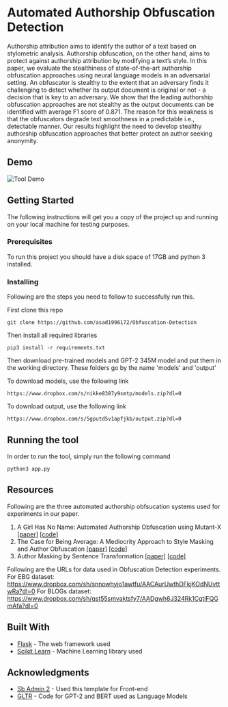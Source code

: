 # Automated Authorship Obfuscation Detection
Authorship attribution aims to identify the author  of  a  text  based  on  stylometric  analysis. Authorship  obfuscation,  on  the  other  hand, aims to protect against authorship attribution by modifying a text’s style.  In this paper, we evaluate the stealthiness of state-of-the-art authorship obfuscation approaches using neural language models in an adversarial setting.  An obfuscator is stealthy to the extent that an adversary finds it challenging to detect whether its output document is original or not - a decision that is key to an adversary.  We show that the leading authorship obfuscation approaches are not stealthy as the output documents can be identified with average F1 score of 0.871. The reason for this weakness is that the obfuscators degrade text smoothness in a predictable i.e., detectable manner.  Our results highlight the need to develop stealthy authorship obfuscation approaches that better protect an author seeking anonymity.

## Demo
![Tool Demo](https://github.com/asad1996172/Obfuscation-Detection/blob/master/final_demo.gif)

## Getting Started

The following instructions will get you a copy of the project up and running on your local machine for testing purposes.

### Prerequisites

To run this project you should have a disk space of 17GB and python 3 installed.

### Installing

Following are the steps you need to follow to successfully run this.

First clone this repo

```
git clone https://github.com/asad1996172/Obfuscation-Detection
```

Then install all required libraries

```
pip3 install -r requirements.txt
```

Then download pre-trained models and GPT-2 345M model and put them in the working directory. These folders go by the name 'models' and 'output' 

To download models, use the following link
```
https://www.dropbox.com/s/nikke8387y9smtp/models.zip?dl=0
```

To download output, use the following link
```
https://www.dropbox.com/s/5gputd5v1apfjkb/output.zip?dl=0
```

## Running the tool

In order to run the tool, simply run the following command

```
python3 app.py
```

## Resources
Following are the three automated authorship obfsucation systems used for experiments in our paper.

1) A Girl Has No Name: Automated Authorship Obfuscation using Mutant-X [[paper]](https://petsymposium.org/2019/files/papers/issue4/popets-2019-0058.pdf) [[code]](https://github.com/asad1996172/Mutant-X)
2) The Case for Being Average: A Mediocrity Approach to Style Masking and Author Obfuscation [[paper]](https://arxiv.org/pdf/1707.03736v2.pdf) [[code]](https://bitbucket.org/pan2016authorobfuscation/authorobfuscation/src/master/)
3) Author Masking by Sentence Transformation [[paper]](http://ceur-ws.org/Vol-1866/paper_170.pdf) [[code]](https://github.com/asad1996172/Obfuscation-Systems/tree/master/Document%20Simplification%20PAN17)

Following are the URLs for data used in Obfuscation Detection experiments.
For EBG dataset: https://www.dropbox.com/sh/snnowhyjo1awtfu/AACAurUwthDFkjKOdNUvttwRa?dl=0
For BLOGs dataset: https://www.dropbox.com/sh/qst55smvaktsfy7/AADgwh6J324Rk1CgtlFQGmAfa?dl=0

## Built With

* [Flask](http://flask.palletsprojects.com/en/1.1.x/) - The web framework used
* [Scikit Learn](https://scikit-learn.org/stable/) - Machine Learning library used


## Acknowledgments

* [Sb Admin 2](https://startbootstrap.com/themes/sb-admin-2/) - Used this template for Front-end
* [GLTR](https://github.com/HendrikStrobelt/detecting-fake-text) - Code for GPT-2 and BERT used as Language Models

